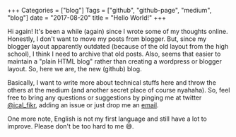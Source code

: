 +++
Categories = ["blog"]
Tags = ["github",  "github-page", "medium", "blog"]
date = "2017-08-20"
title = "Hello World!"
+++

Hi again! It's been a while (again) since I wrote some of my thoughts online. Honestly, I don't want to move my posts from blogger. But, since my blogger layout apparently outdated (because of the old layout from the high school), I think I need to archive that old posts. Also, seems that easier to maintain a "plain HTML blog" rather than creating a wordpress or blogger layout. So, here we are, the new (github) blog.

Basically, I want to write more about technical stuffs here and throw the others at the medium (and another secret place of course nyahaha). So, feel free to bring any questions or suggestions by pinging me at twitter [@ical_fikr](https://twitter.com/ical_fikr), adding an issue or just drop me an [email](mailto:afrizalf96@gmail.com).

One more note, English is not my first language and still have a lot to improve. Please don't be too hard to me :sweat_smile:.
